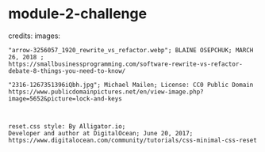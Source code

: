 # module-2-challenge
 

 credits:
    images: 
 
    "arrow-3256057_1920_rewrite_vs_refactor.webp"; BLAINE OSEPCHUK; MARCH 26, 2018 ;
    https://smallbusinessprogramming.com/software-rewrite-vs-refactor-debate-8-things-you-need-to-know/

    "2316-1267351396iQbh.jpg"; Michael Mailen; License: CC0 Public Domain
    https://www.publicdomainpictures.net/en/view-image.php?image=5652&picture=lock-and-keys



    reset.css style: By Alligator.io; 
    Developer and author at DigitalOcean; June 20, 2017; https://www.digitalocean.com/community/tutorials/css-minimal-css-reset